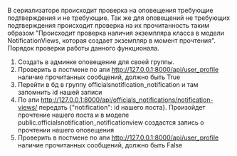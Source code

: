 В сериализаторе происходит проверка на оповещения требующие подтверждения и не требующие.
Так же для оповещений не требующих подтверждения происходит проверка на их прочитанность таким образом "Происходит проверка наличия экземпляра класса в модели NotificationViews, которая создает экземпляр в момент прочтения". 
Порядок проверки работы данного функционала.
1. Создать в админке оповещение для своей группы.
2. Проверить в постмене по апи http://127.0.0.1:8000/api/user_profile наличие прочитанных сообщений, должно быть True
3. Перейти в бд в группу officialsnotification_notification и там запомнить id нашей записи
4. По апи http://127.0.0.1:8000/api/officials_notifications/notification-views/ передать 
{"notification": id нашего поста}. Произойдет прочтение нашего поста и в моделе public.officialsnotification_notificationview создастся запись о прочтении нашего оповещения
5. Проверить в постмене по апи http://127.0.0.1:8000/api/user_profile наличие прочитанных сообщений, должно быть False